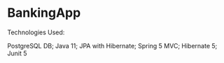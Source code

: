 # BankingApp



Technologies Used:

PostgreSQL DB;
Java 11;
JPA with Hibernate;
Spring 5 MVC;
Hibernate 5;
Junit 5
